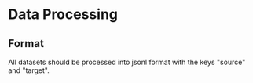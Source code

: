 # Data Processing

## Format

All datasets should be processed into jsonl format with the keys "source" and "target".

